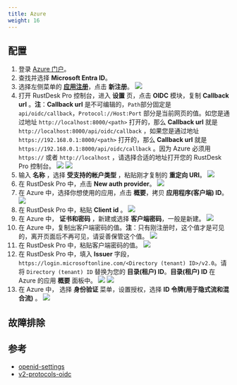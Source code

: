 ```yaml
---
title: Azure
weight: 16
---
```


## 配置

1. 登录 [Azure 门户](portal.azure.com)。
2. 查找并选择 **Microsoft Entra ID**。
3. 选择左侧菜单的 [**应用注册**](https://portal.azure.com/#view/Microsoft_AAD_IAM/ActiveDirectoryMenuBlade/~/RegisteredApps)，点击 **新注册**。
![](/docs/en/self-host/rustdesk-server-pro/oidc/Azure/images/1-Azure-NewRegistration.png)
4. 打开 RustDesk Pro 控制台，进入 **设置** 页，点击 **OIDC** 模块，复制 **Callback url** 。**注**：**Callback url** 是不可编辑的，`Path`部分固定是`api/oidc/callback`，`Protocol://Host:Port` 部分是当前网页的值。如您是通过地址 `http://localhost:8000/<path>` 打开的，那么 **Callback url** 就是 `http://localhost:8000/api/oidc/callback` ，如果您是通过地址 `https://192.168.0.1:8000/<path>` 打开的，那么 **Callback url** 就是 `https://192.168.0.1:8000/api/oidc/callback` 。因为 Azure 必须用 `https://` 或者 `http://localhost` ，请选择合适的地址打开您的 RustDesk Pro 控制台。
![](/docs/en/self-host/rustdesk-server-pro/oidc/Azure/images/12-RustDesk-Callback.png)
![](/docs/en/self-host/rustdesk-server-pro/oidc/Azure/images/2-Azure-Register-RecirectURIs-Restrictions.png)
5. 输入 **名称** ，选择 **受支持的帐户类型** ，粘贴刚才复制的 **重定向 URI**。
![](/docs/en/self-host/rustdesk-server-pro/oidc/Azure/images/2-Azure-Register.png)
6. 在 RustDesk Pro 中，点击 **New auth provider**。
![](/docs/en/self-host/rustdesk-server-pro/oidc/Azure/images/3-RustDesk-NewAuthProvider.png)
7. 在 Azure 中，选择你想使用的应用，点击 **概要**，拷贝 **应用程序(客户端) ID**。
![](/docs/en/self-host/rustdesk-server-pro/oidc/Azure/images/4-Azure-ClientID.png)
8. 在 RustDesk Pro 中，粘贴 **Client id** 。
![](/docs/en/self-host/rustdesk-server-pro/oidc/Azure/images/5-RustDesk-ClientID.png)
9. 在 Azure 中， **证书和密码** ，新建或选择 **客户端密码**，一般是新建。
![](/docs/en/self-host/rustdesk-server-pro/oidc/Azure/images/6-Azure-NewOrSelectClientSecret.png)
10. 在 Azure 中，复制出客户端密码的值。**注**：只有刚注册时，这个值才是可见的，离开页面后不再可见，请妥善保管这个值。
![](/docs/en/self-host/rustdesk-server-pro/oidc/Azure/images/7-Azure-CopySecretValue.png)
11. 在 RustDesk Pro 中，粘贴客户端密码的值。
![](/docs/en/self-host/rustdesk-server-pro/oidc/Azure/images/8-RustDesk-FillClientSecret.png)
12. 在 RustDesk Pro 中，填入 **Issuer** 字段，`https://login.microsoftonline.com/<Directory (tenant) ID>/v2.0`。请将 `Directory (tenant) ID` 替换为您的 **目录(租户) ID**。**目录(租户) ID** 在 Azure 的应用 **概要** 面板中。
![](/docs/en/self-host/rustdesk-server-pro/oidc/Azure/images/9-RustDesk-Issuer.png)
![](/docs/en/self-host/rustdesk-server-pro/oidc/Azure/images/10-Azure-TenantID.png)
13. 在 Azure 中， 选择 **身份验证** 菜单，设置授权，选择 **ID 令牌(用于隐式流和混合流)** 。
![](/docs/en/self-host/rustdesk-server-pro/oidc/Azure/images/11-Azure-Auth.png)


## 故障排除

## 参考

- [openid-settings](https://learn.microsoft.com/en-us/power-pages/security/authentication/openid-settings)
- [v2-protocols-oidc](https://learn.microsoft.com/en-us/azure/active-directory/develop/v2-protocols-oidc)

